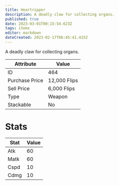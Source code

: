 ```yaml
---
title: Heartripper
description: A deadly claw for collecting organs.
published: true
date: 2023-03-01T00:15:54.623Z
tags: items
editor: markdown
dateCreated: 2023-02-17T06:45:41.415Z
---
```


A deadly claw for collecting organs.

|Attribute|Value|
|-|-|
|ID|464|
|Purchase Price|12,000 Flips|
|Sell Price|6,000 Flips|
|Type|Weapon|
|Stackable|No|

# Stats
|Stat|Value|
|-|-|
|Atk|60|
|Matk|60|
|Cspd|10|
|Cdmg|10|
